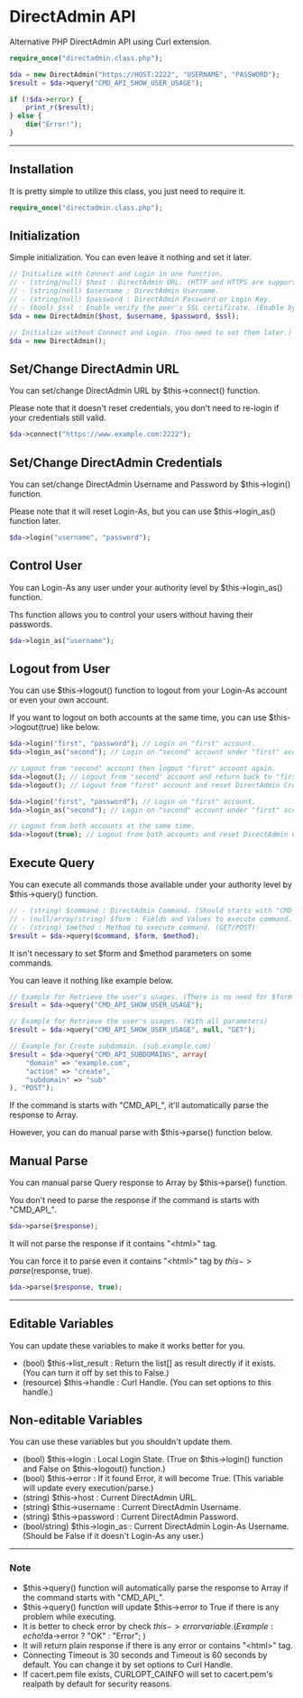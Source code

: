 # DirectAdmin API
Alternative PHP DirectAdmin API using Curl extension.

```php
require_once("directadmin.class.php");

$da = new DirectAdmin("https://HOST:2222", "USERNAME", "PASSWORD");
$result = $da->query("CMD_API_SHOW_USER_USAGE");

if (!$da->error) {
	print_r($result);
} else {
	die("Error!");
}
```

---

## Installation
It is pretty simple to utilize this class, you just need to require it.

```php
require_once("directadmin.class.php");
```

## Initialization
Simple initialization. You can even leave it nothing and set it later.

```php
// Initialize with Connect and Login in one function.
// - (string/null) $host : DirectAdmin URL. (HTTP and HTTPS are supported.)
// - (string/null) $username : DirectAdmin Username.
// - (string/null) $password : DirectAdmin Password or Login Key.
// - (bool) $ssl : Enable verify the peer's SSL certificate. (Enable by default.)
$da = new DirectAdmin($host, $username, $password, $ssl);

// Initialize without Connect and Login. (You need to set them later.)
$da = new DirectAdmin();
```
## Set/Change DirectAdmin URL
You can set/change DirectAdmin URL by $this->connect() function.

Please note that it doesn't reset credentials, you don't need to re-login if your credentials still valid.

```php
$da->connect("https://www.example.com:2222");
```

## Set/Change DirectAdmin Credentials
You can set/change DirectAdmin Username and Password by $this->login() function.

Please note that it will reset Login-As, but you can use $this->login_as() function later.

```php
$da->login("username", "password");
```

## Control User
You can Login-As any user under your authority level by $this->login_as() function.

Ths function allows you to control your users without having their passwords.

```php
$da->login_as("username");
```

## Logout from User
You can use $this->logout() function to logout from your Login-As account or even your own account.

If you want to logout on both accounts at the same time, you can use $this->logout(true) like below.

```php
$da->login("first", "password"); // Login on "first" account.
$da->login_as("second"); // Login on "second" account under "first" account.

// Logout from "second" account then logout "first" account again.
$da->logout(); // Logout from "second" account and return back to "first" account.
$da->logout(); // Logout from "first" account and reset DirectAdmin Credentials.
```

```php
$da->login("first", "password"); // Login on "first" account.
$da->login_as("second"); // Login on "second" account under "first" account.

// Logout from both accounts at the same time.
$da->logout(true); // Logout from both accounts and reset DirectAdmin Credentials.
```

## Execute Query
You can execute all commands those available under your authority level by $this->query() function.

```php
// - (string) $command : DirectAdmin Command. (Should starts with "CMD_API_")
// - (null/array/string) $form : Fields and Values to execute command. (Should be Array or Null)
// - (string) $method : Method to execute command. (GET/POST)
$result = $da->query($command, $form, $method);
```

It isn't necessary to set $form and $method parameters on some commands.

You can leave it nothing like example below.

```php
// Example for Retrieve the user's usages. (There is no need for $form and $method parameters on this command.)
$result = $da->query("CMD_API_SHOW_USER_USAGE");

// Example for Retrieve the user's usages. (With all parameters)
$result = $da->query("CMD_API_SHOW_USER_USAGE", null, "GET");

// Example for Create subdomain. (sub.example.com)
$result = $da->query("CMD_API_SUBDOMAINS", array(
	"domain" => "example.com",
	"action" => "create",
	"subdomain" => "sub"
), "POST");
```

If the command is starts with "CMD_API_", it'll automatically parse the response to Array.

However, you can do manual parse with $this->parse() function below.

## Manual Parse
You can manual parse Query response to Array by $this->parse() function.

You don't need to parse the response if the command is starts with "CMD_API_".

```php
$da->parse($response);
```

It will not parse the response if it contains "\<html\>" tag.

You can force it to parse even it contains "\<html\>" tag by $this->parse($response, true).

```php
$da->parse($response, true);
```

---

## Editable Variables
You can update these variables to make it works better for you.

- (bool) $this->list_result : Return the list[] as result directly if it exists. (You can turn it off by set this to False.)
- (resource) $this->handle : Curl Handle. (You can set options to this handle.)

## Non-editable Variables
You can use these variables but you shouldn't update them.

- (bool) $this->login : Local Login State. (True on $this->login() function and False on $this->logout() function.)
- (bool) $this->error : If it found Error, it will become True. (This variable will update every execution/parse.)
- (string) $this->host : Current DirectAdmin URL.
- (string) $this->username : Current DirectAdmin Username.
- (string) $this->password : Current DirectAdmin Password.
- (bool/string) $this->login_as : Current DirectAdmin Login-As Username. (Should be False if it doesn't Login-As any user.)

---

### Note
- $this->query() function will automatically parse the response to Array if the command starts with "CMD_API_".
- $this->query() function will update $this->error to True if there is any problem while executing.
- It is better to check error by check $this->error variable. (Example: echo !$da->error ? "OK" : "Error"; )
- It will return plain response if there is any error or contains "\<html\>" tag.
- Connecting Timeout is 30 seconds and Timeout is 60 seconds by default. You can change it by set options to Curl Handle.
- If cacert.pem file exists, CURLOPT_CAINFO will set to cacert.pem's realpath by default for security reasons.
